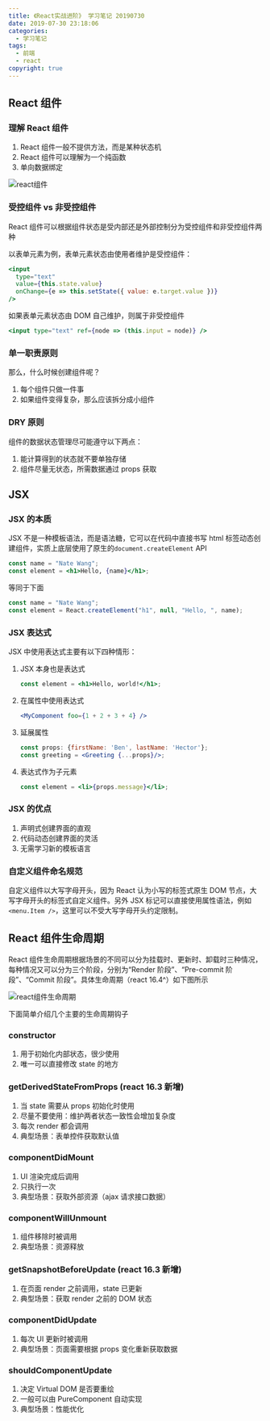 ```yaml
---
title: 《React实战进阶》 学习笔记 20190730
date: 2019-07-30 23:18:06
categories:
  - 学习笔记
tags:
  - 前端
  - react
copyright: true
---
```


## React 组件

### 理解 React 组件

1. React 组件一般不提供方法，而是某种状态机
2. React 组件可以理解为一个纯函数
3. 单向数据绑定

![react组件](https://img.yeyanjie.com/blog/201907/3.png)

### 受控组件 vs 非受控组件

React 组件可以根据组件状态是受内部还是外部控制分为受控组件和非受控组件两种

<!-- more -->

以表单元素为例，表单元素状态由使用者维护是受控组件：

```jsx
<input
  type="text"
  value={this.state.value}
  onChange={e => this.setState({ value: e.target.value })}
/>
```

如果表单元素状态由 DOM 自己维护，则属于非受控组件

```jsx
<input type="text" ref={node => (this.input = node)} />
```

### 单一职责原则

那么，什么时候创建组件呢？

1. 每个组件只做一件事
2. 如果组件变得复杂，那么应该拆分成小组件

### DRY 原则

组件的数据状态管理尽可能遵守以下两点：

1. 能计算得到的状态就不要单独存储
2. 组件尽量无状态，所需数据通过 props 获取

## JSX

### JSX 的本质

JSX 不是一种模板语法，而是语法糖，它可以在代码中直接书写 html 标签动态创建组件，实质上底层使用了原生的`document.createElement` API

```jsx
const name = "Nate Wang";
const element = <h1>Hello, {name}</h1>;
```

等同于下面

```jsx
const name = "Nate Wang";
const element = React.createElement("h1", null, "Hello, ", name);
```

### JSX 表达式

JSX 中使用表达式主要有以下四种情形：

1. JSX 本身也是表达式
   ```jsx
   const element = <h1>Hello, world!</h1>;
   ```
2. 在属性中使用表达式
   ```jsx
   <MyComponent foo={1 + 2 + 3 + 4} />
   ```
3. 延展属性
   ```jsx
   const props: {firstName: 'Ben', lastName: 'Hector'};
   const greeting = <Greeting {...props}/>;
   ```
4. 表达式作为子元素
   ```jsx
   const element = <li>{props.message}</li>;
   ```

### JSX 的优点

1. 声明式创建界面的直观
2. 代码动态创建界面的灵活
3. 无需学习新的模板语言

### 自定义组件命名规范

自定义组件以大写字母开头，因为 React 认为小写的标签式原生 DOM 节点，大写字母开头的标签式自定义组件。另外 JSX 标记可以直接使用属性语法，例如`<menu.Item />`，这里可以不受大写字母开头约定限制。

## React 组件生命周期

React 组件生命周期根据场景的不同可以分为挂载时、更新时、卸载时三种情况，每种情况又可以分为三个阶段，分别为“Render 阶段”、“Pre-commit 阶段”、“Commit 阶段”。具体生命周期（react 16.4^）如下图所示

![react组件生命周期](https://img.yeyanjie.com/blog/201907/4.png)

下面简单介绍几个主要的生命周期钩子

### constructor

1. 用于初始化内部状态，很少使用
2. 唯一可以直接修改 state 的地方

### getDerivedStateFromProps (react 16.3 新增)

1. 当 state 需要从 props 初始化时使用
2. 尽量不要使用：维护两者状态一致性会增加复杂度
3. 每次 render 都会调用
4. 典型场景：表单控件获取默认值

### componentDidMount

1. UI 渲染完成后调用
2. 只执行一次
3. 典型场景：获取外部资源（ajax 请求接口数据）

### componentWillUnmount

1. 组件移除时被调用
2. 典型场景：资源释放

### getSnapshotBeforeUpdate (react 16.3 新增)

1. 在页面 render 之前调用，state 已更新
2. 典型场景：获取 render 之前的 DOM 状态

### componentDidUpdate

1. 每次 UI 更新时被调用
2. 典型场景：页面需要根据 props 变化重新获取数据

### shouldComponentUpdate

1. 决定 Virtual DOM 是否要重绘
2. 一般可以由 PureComponent 自动实现
3. 典型场景：性能优化
